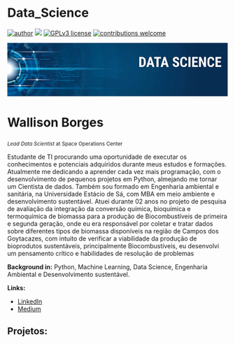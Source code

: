 # Data_Science
[![author](https://img.shields.io/badge/author-carlosfab-red.svg)](https://www.linkedin.com/in/wallison-borges-48312516a/) [![](https://img.shields.io/badge/python-3.7+-blue.svg)](https://www.python.org/downloads/release/python-365/) [![GPLv3 license](https://img.shields.io/badge/License-GPLv3-blue.svg)](http://perso.crans.org/besson/LICENSE.html) [![contributions welcome](https://img.shields.io/badge/contributions-welcome-brightgreen.svg?style=flat)](https://github.com/carlosfab/data_science/issues)

<p align="center">
  <img src="banner.png" >
</p>

# Wallison Borges
<sub>*Lead Data Scientist* at Space Operations Center</sub>

Estudante de TI procurando uma oportunidade de executar os conhecimentos e potenciais adquiridos durante meus estudos e formações. Atualmente me dedicando a aprender cada vez mais programação, com o desenvolvimento de pequenos projetos em Python, almejando me tornar um Cientista de dados.
Também sou formado em Engenharia ambiental e sanitária, na Universidade Estácio de Sá, com MBA em meio ambiente e desenvolvimento sustentável. 
Atuei durante 02 anos no projeto de pesquisa de avaliação da integração da conversão química, bioquímica e termoquímica de biomassa para a produção de Biocombustíveis de primeira e segunda geração, onde eu era responsável por coletar e tratar dados sobre diferentes tipos de biomassa disponíveis na região de Campos dos Goytacazes, com intuito de verificar a viabilidade da produção de bioprodutos sustentáveis, principalmente Biocombustíveis, eu desenvolvi um pensamento crítico e habilidades de resolução de problemas

**Background in:** Python, Machine Learning, Data Science, Engenharia Ambiental e Desenvolvimento sustentável.

**Links:**
* [LinkedIn](https://www.linkedin.com/in/wallison-borges-48312516a/)
* [Medium](https://medium.com/@itzborges)


## Projetos:

